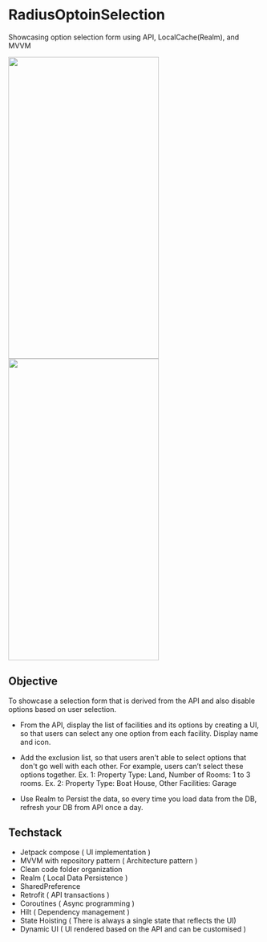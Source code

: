 # RadiusOptoinSelection
Showcasing option selection form using API, LocalCache(Realm), and MVVM

<img src="https://github.com/BobFactory/RadiusOptoinSelection/assets/26218176/7f4ed277-561f-476c-90ab-286beae35c10" data-canonical-src="https://github.com/BobFactory/RadiusOptoinSelection/assets/26218176/7f4ed277-561f-476c-90ab-286beae35c10" width="300" height="600" />
<img src="https://github.com/BobFactory/RadiusOptoinSelection/assets/26218176/6e00faa9-87dc-49ff-bf0d-d70bdf1daa41" data-canonical-src="https://github.com/BobFactory/RadiusOptoinSelection/assets/26218176/6e00faa9-87dc-49ff-bf0d-d70bdf1daa41" width="300" height="600" />


## Objective

To showcase a selection form that is derived from the API and also disable options based on user selection. 

- From the API, display the list of facilities and its options by creating a UI, so that users
can select any one option from each facility. Display name and icon.

 - Add the exclusion list, so that users aren't able to select options that don't go well with each other.
For example, users can’t select these options together.
Ex. 1: Property Type: Land, Number of Rooms: 1 to 3 rooms.
Ex. 2: Property Type: Boat House, Other Facilities: Garage

- Use Realm to Persist the data, so every time you load data from the DB, refresh your DB from API once a day.

## Techstack

- Jetpack compose ( UI implementation )
- MVVM with repository pattern ( Architecture pattern )
- Clean code folder organization
- Realm ( Local Data Persistence )
- SharedPreference
- Retrofit ( API transactions )
- Coroutines ( Async programming )
- Hilt ( Dependency management )
- State Hoisting ( There is always a single state that reflects the UI)
- Dynamic UI ( UI rendered based on the API and can be customised )
